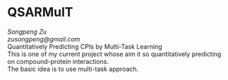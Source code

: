 # QSARMulT
_Songpeng Zu_  
_zusongpeng@gmail.com_  
Quantitatively Predicting CPIs by Multi-Task Learning  
This is one of my current project whose aim it so quantitatively predicting on compound-protein interactions.   
The basic idea is to use multi-task approach.
